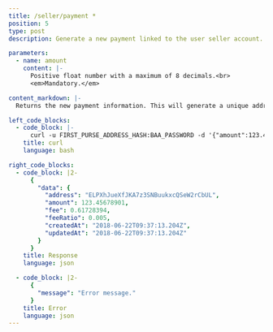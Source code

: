 ```yaml
---
title: /seller/payment *
position: 5
type: post
description: Generate a new payment linked to the user seller account.

parameters:
  - name: amount
    content: |-
      Positive float number with a maximum of 8 decimals.<br>
      <em>Mandatory.</em>

content_markdown: |-
  Returns the new payment information. This will generate a unique address for each payment.

left_code_blocks:
  - code_block: |-
      curl -u FIRST_PURSE_ADDRESS_HASH:BAA_PASSWORD -d '{"amount":123.45678901}' -X POST https://api.electraproject.org/seller/payment
    title: curl
    language: bash

right_code_blocks:
  - code_block: |2-
      {
        "data": {
          "address": "ELPXhJueXfJKA7z3SNBuukxcQSeW2rCbUL",
          "amount": 123.45678901,
          "fee": 0.61728394,
          "feeRatio": 0.005,
          "createdAt": "2018-06-22T09:37:13.204Z",
          "updatedAt": "2018-06-22T09:37:13.204Z"
        }
      }
    title: Response
    language: json

  - code_block: |2-
      {
        "message": "Error message."
      }
    title: Error
    language: json
---
```

